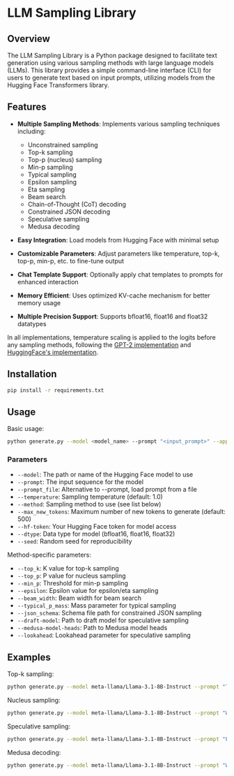 # LLM Sampling Library

## Overview

The LLM Sampling Library is a Python package designed to facilitate text generation using various sampling methods with large language models (LLMs). This library provides a simple command-line interface (CLI) for users to generate text based on input prompts, utilizing models from the Hugging Face Transformers library.

## Features

- **Multiple Sampling Methods**: Implements various sampling techniques including:
  - Unconstrained sampling
  - Top-k sampling
  - Top-p (nucleus) sampling 
  - Min-p sampling
  - Typical sampling
  - Epsilon sampling
  - Eta sampling
  - Beam search
  - Chain-of-Thought (CoT) decoding
  - Constrained JSON decoding
  - Speculative sampling
  - Medusa decoding

- **Easy Integration**: Load models from Hugging Face with minimal setup
- **Customizable Parameters**: Adjust parameters like temperature, top-k, top-p, min-p, etc. to fine-tune output
- **Chat Template Support**: Optionally apply chat templates to prompts for enhanced interaction
- **Memory Efficient**: Uses optimized KV-cache mechanism for better memory usage
- **Multiple Precision Support**: Supports bfloat16, float16 and float32 datatypes

In all implementations, temperature scaling is applied to the logits before any sampling methods, following the [GPT-2 implementation](https://github.com/openai/gpt-2/blob/9b63575ef42771a015060c964af2c3da4cf7c8ab/src/sample.py#L61C5-L72C14) and [HuggingFace's implementation](https://github.com/huggingface/transformers/blob/acc394c4f5e1283c19783581790b3dc3105a3697/src/transformers/generation/utils.py#L825C9-L847C23).

## Installation

```bash
pip install -r requirements.txt
```

## Usage

Basic usage:

```bash
python generate.py --model <model_name> --prompt "<input_prompt>" --apply-chat-template --temperature <temperature> --method <sampling_method> --max_new_tokens <max_new_tokens> --hf-token <hugging_face_token> --dtype <data_type>
```

### Parameters

- `--model`: The path or name of the Hugging Face model to use
- `--prompt`: The input sequence for the model
- `--prompt_file`: Alternative to --prompt, load prompt from a file
- `--temperature`: Sampling temperature (default: 1.0)
- `--method`: Sampling method to use (see list below)
- `--max_new_tokens`: Maximum number of new tokens to generate (default: 500)
- `--hf-token`: Your Hugging Face token for model access
- `--dtype`: Data type for model (bfloat16, float16, float32)
- `--seed`: Random seed for reproducibility

Method-specific parameters:
- `--top_k`: K value for top-k sampling
- `--top_p`: P value for nucleus sampling
- `--min_p`: Threshold for min-p sampling
- `--epsilon`: Epsilon value for epsilon/eta sampling
- `--beam_width`: Beam width for beam search
- `--typical_p_mass`: Mass parameter for typical sampling
- `--json_schema`: Schema file path for constrained JSON sampling
- `--draft-model`: Path to draft model for speculative sampling
- `--medusa-model-heads`: Path to Medusa model heads
- `--lookahead`: Lookahead parameter for speculative sampling

## Examples

Top-k sampling:
```bash
python generate.py --model meta-llama/Llama-3.1-8B-Instruct --prompt "Tell me a story" --method top_k --top_k 50 --temperature 0.7
```

Nucleus sampling:
```bash
python generate.py --model meta-llama/Llama-3.1-8B-Instruct --prompt "Write a poem" --method top_p --top_p 0.9 --temperature 0.8
```

Speculative sampling:
```bash
python generate.py --model meta-llama/Llama-3.1-8B-Instruct --prompt "Explain quantum physics" --method speculative --draft-model meta-llama/Llama-3.2-1B-Instruct --lookahead 4
```

Medusa decoding:
```bash
python generate.py --model meta-llama/Llama-3.1-8B-Instruct --prompt "Write code for merge sort" --method medusa --medusa-model-heads <path_to_heads>
```
